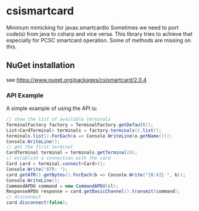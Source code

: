# csismartcard
Minimum mimicking for javax.smartcardio
Sometimes we need to port code(s) from java to csharp and vice versa. This library tries to achieve that especially for PCSC smartcard operation. Some of methods are missing on this.

##  NuGet installation
see https://www.nuget.org/packages/csismartcard/2.0.4

###  API Example
A simple example of using the API is:
```csharp
// show the list of available terminals
TerminalFactory factory = TerminalFactory.getDefault();
List<CardTerminal> terminals = factory.terminals().list();
terminals.list().ForEach(o => Console.WriteLine(o.getName()));
Console.WriteLine();
// get the first terminal
CardTerminal terminal = terminals.getTerminal(0);
// establish a connection with the card
Card card = terminal.connect<Card>();
Console.Write("ATR: ");
card.getATR().getBytes().ForEach(b => Console.Write("{0:X2} ", b));
Console.WriteLine();
CommandAPDU command = new CommandAPDU(cl);
ResponseAPDU response = card.getBasicChannel().transmit(command);
// disconnect
card.disconnect(false);
```
